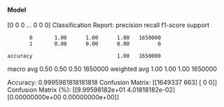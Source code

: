 #### Model
[0 0 0 ... 0 0 0]
Classification Report:
              precision    recall  f1-score   support

           0       1.00      1.00      1.00   1650000
           1       0.00      0.00      0.00         0

    accuracy                           1.00   1650000
   macro avg       0.50      0.50      0.50   1650000
weighted avg       1.00      1.00      1.00   1650000

Accuracy: 0.9995981818181818
Confusion Matrix:
[[1649337     663]
 [      0       0]]
Confusion Matrix (%):
[[9.99598182e+01 4.01818182e-02]
 [0.00000000e+00 0.00000000e+00]]
